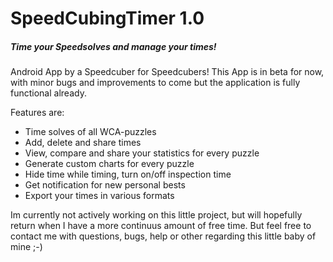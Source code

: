 # SpeedCubingTimer 1.0
##### Time your Speedsolves and manage your times!
Android App by a Speedcuber for Speedcubers! This App is in beta for now, with minor bugs and improvements to come but the application is fully functional already.

Features are:

- Time solves of all WCA-puzzles
- Add, delete and share times
- View, compare and share your statistics for every puzzle
- Generate custom charts for every puzzle
- Hide time while timing, turn on/off inspection time
- Get notification for new personal bests
- Export your times in various formats

Im currently not actively working on this little project, but will hopefully return when I have a more continuus amount of free time. But feel free to contact me with questions, bugs, help or other regarding this little baby of mine ;-)
